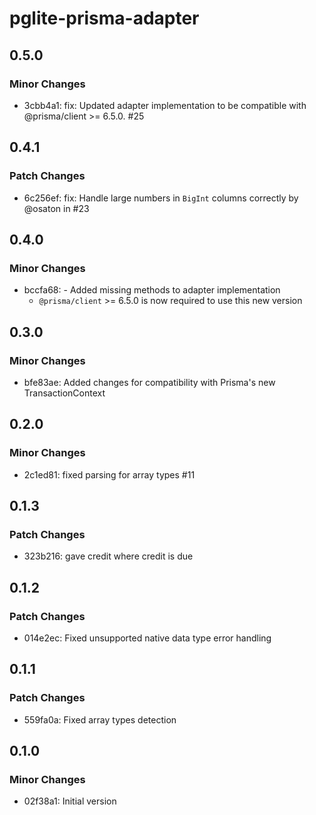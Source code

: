 # pglite-prisma-adapter

## 0.5.0

### Minor Changes

- 3cbb4a1: fix: Updated adapter implementation to be compatible with @prisma/client >= 6.5.0. #25

## 0.4.1

### Patch Changes

- 6c256ef: fix: Handle large numbers in `BigInt` columns correctly by @osaton in #23

## 0.4.0

### Minor Changes

- bccfa68: - Added missing methods to adapter implementation
  - `@prisma/client` >= 6.5.0 is now required to use this new version

## 0.3.0

### Minor Changes

- bfe83ae: Added changes for compatibility with Prisma's new TransactionContext

## 0.2.0

### Minor Changes

- 2c1ed81: fixed parsing for array types #11

## 0.1.3

### Patch Changes

- 323b216: gave credit where credit is due

## 0.1.2

### Patch Changes

- 014e2ec: Fixed unsupported native data type error handling

## 0.1.1

### Patch Changes

- 559fa0a: Fixed array types detection

## 0.1.0

### Minor Changes

- 02f38a1: Initial version
